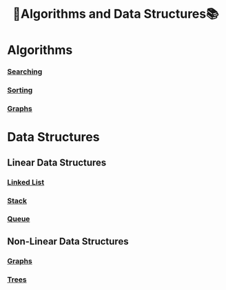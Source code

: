 <h1 align="center"> 🤖Algorithms and Data Structures📚 </h1>

# Algorithms

### [Searching](https://github.com/matrixread/Algorithms-and-Data-Structures/tree/master/Algorithms/Searching)
### [Sorting](https://github.com/matrixread/Algorithms-and-Data-Structures/tree/master/Algorithms/Sorting)
### [Graphs](https://github.com/matrixread/Algorithms-and-Data-Structures/tree/master/Algorithms/Graphs)

# Data Structures

## Linear Data Structures

### [Linked List](https://github.com/matrixread/Algorithms-and-Data-Structures/tree/master/Data%20Structures/Linear%20Data%20Structures/Linked%20List)
### [Stack](https://github.com/matrixread/Algorithms-and-Data-Structures/tree/master/Data%20Structures/Linear%20Data%20Structures/Stack)
### [Queue](https://github.com/matrixread/Algorithms-and-Data-Structures/tree/master/Data%20Structures/Linear%20Data%20Structures/Queue)

## Non-Linear Data Structures

### [Graphs](https://github.com/matrixread/Algorithms-and-Data-Structures/tree/master/Data%20Structures/Non-Linear%20Data%20Structures/Graphs)
### [Trees](https://github.com/matrixread/Algorithms-and-Data-Structures/tree/master/Data%20Structures/Non-Linear%20Data%20Structures/Trees)